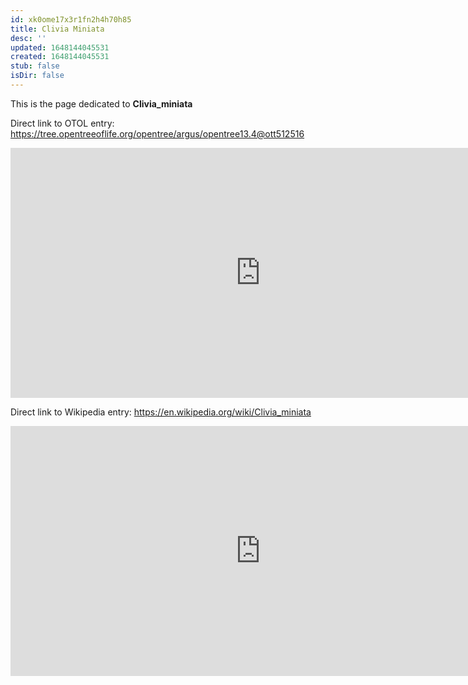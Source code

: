 ```yaml
---
id: xk0ome17x3r1fn2h4h70h85
title: Clivia Miniata
desc: ''
updated: 1648144045531
created: 1648144045531
stub: false
isDir: false
---
```

This is the page dedicated to **Clivia_miniata**


Direct link to OTOL entry: https://tree.opentreeoflife.org/opentree/argus/opentree13.4@ott512516



<html>
    <body>
    <iframe src="https://tree.opentreeoflife.org/opentree/argus/opentree13.4@ott512516"
    width="800" height="400" frameborder="0" allowfullscreen> </iframe>
    </body>
</html>
    


Direct link to Wikipedia entry: https://en.wikipedia.org/wiki/Clivia_miniata



<html>
    <body>
    <iframe src="https://en.wikipedia.org/wiki/Clivia_miniata"
    width="800" height="400" frameborder="0" allowfullscreen> </iframe>
    </body>
</html>
    
